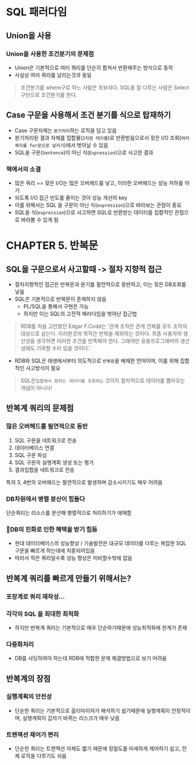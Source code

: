 # SQL 패러다임
## Union을 사용

### Union을 사용한 조건분기의 문제점
 - Union은 기본적으로 여러 쿼리를 단순히 합쳐서 반환해주는 방식으로 동작
 - 사실상 여러 쿼리를 날리는것과 동일
 > 조건분기를 where구로 하느 사람은 초보자다. SQL을 잘 다루는 사람은 Select 구만으로 조건분기를 한다.

## Case 구문을 사용해서 조건 분기를 식으로 탑재하기

- Case 구문자체는 `분기처리`하는 로직을 담고 있음
- 분기처리된 결과 자체를 집합물(`2차원 테이블`)로 반환받음으로서 잦은 I/O 조회(`여러 쿼리를 for문으로 날리기`)에서 벗아날 수 있음
- SQL을 구문(`Sentence`)이 아닌 식(`Expression`)으로 사고한 결과

### 책에서의 소결
- 많은 쿼리 == 잦은 I/O는 많은 오버헤드를 낳고, 이러한 오버헤드는 성능 저하를 야기
- 되도록 I/O 접근 빈도를 줄이는 것이 성능 개선의 key
- 이를 위해서는 SQL 을 구문이 아닌 식(`expression`)으로 바라보는 관점이 중요
- SQL을 식(`expression`)으로 사고하면 SQL로 반환받는 데이터를 집합적인 관점으로 바라볼 수 있게 됨

# CHAPTER 5. 반복문

## SQL을 구문으로서 사고할때 -> 절차 지향적 접근

- 절차지향적인 접근은 반복문과 분기를 필연적으로 동반하고, 이는 잦은 DB조회를 낳음
- SQL은 기본적으로 반복문이 존재하지 않음
    - PL/SQL을 통해서 구현은 가능
    - 하지만 이는 SQL의 고전적 패러다임을 벗어난 접근법

> RDB를 처음 고안했던 Edgar F.Codd는 '관계 조작은 관계 전체를 모두 조작의 대상으로 삼는다. 이러한것의 목적은 반복을 제외하는 것이다. 최종 사용자의 생산성을 생각하면 이러한 조건을 만족해야 한다. 그래야만 응용프로그래머의 생산성에도 기여할 수이 있을 것이다.'


- RDB와 SQL은 태생에서부터 의도적으로 `반복문`을 배제한 언어이며, 이를 위해 집합적인 사고방식이 필요

> SQL은`집합에서 원하는 데이터를 조회하는` 것이지 절차적으로 데이터를 뽑아오는 개념이 아니다!

## 반복계 쿼리의 문제점

### 많은 오버헤드를 필연적으로 동반
1. SQL 구문을 네트워크로 전송
2. 데이터베이스 연결
3. SQL 구문 파싱
4. SQL 구문의 실행계획 생성 또는 평가
5. 결과집합을 네트워크로 전송

특히 3, 4번의 오버헤드는 필연적으로 발생하며 감소시키기도 매우 어려움

### DB차원에서 병렬 분산이 힘들다

단순쿼리는 리소스를 분산해 병렬적으로 처리하기가 애매함

### DB의 진화로 인한 혜택을 받기 힘듬
 
- 현대 데이터베이스의 성능향상 / 기술발전은 대규모 데이터를 다루는 복잡한 SQL구문을 빠르게 하는데에 치중되어있음
- 따라서 작은 쿼리일수록 성능 향상은 미비할수밖에 없음

## 반복계 쿼리를 빠르게 만들기 위해서는?

### 포장계로 쿼리 재작성...
### 각각의 SQL 을 최대한 최적화
- 하지만 반복계 쿼리는 기본적으로 매우 단순하기때문에 성능최적화에 한계가 존재
### 다중화처리
- DB를 샤딩하여야 하는데 RDB에 적합한 문제 해결방법으로 보기 어려움

## 반복계의 장점
### 실행계획의 안전성
- 단순한 쿼리는 기본적으로 옵티마이저가 해석하기 쉽기때문에 실행계획이 안정적이며, 실행계획이 갑자기 바뀌는 리스크가 매우 낮음

### 트랜잭션 제어가 편리
- 단순한 쿼리는 트랜잭션 자체도 짧기 때문에 정밀도를 미세하게 제어하기 쉽고, 전체 로직을 다루기도 쉬움


#
